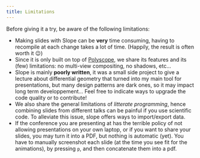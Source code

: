 ```yaml
---
title: Limitations
---
```


Before giving it a try, be aware of the following limitations:

- Making slides with Slope can be **very** time consuming, having to recompile at each change takes a lot of time. (Happily, the result is often worth it :wink:)
- Since it is only built on top of [Polyscope](https://polyscope.run), we share its features and its (few) limitations: no multi-view compositing, no shadows, etc...
- Slope is mainly **poorly written**, it was a small side project to give a lecture about differential geometry that turned into my main tool for presentations, but many design patterns are dark ones, so it may impact long term developpement... Feel free to indicate ways to upgrade the code quality or to contribute!
- We also share the general limitations of *litterate programming*, hence combining slides from different talks can be painful if you use scientific code. To alleviate this issue, slope offers ways to import/export data.
- If the conference you are presenting at has the terrible policy of not allowing presentations on your own laptop, or if you want to share your slides, you may turn it into a PDF, but nothing is automatic (yet). You have to manually screenshot each slide (at the time you see fit for the animations), by pressing ```p```, and then concatenate them into a pdf.

